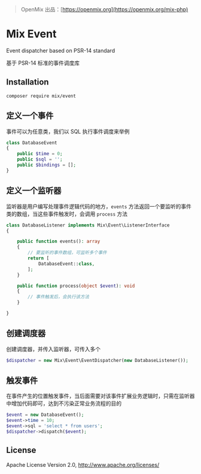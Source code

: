 > OpenMix 出品：[https://openmix.org](https://openmix.org/mix-php)

# Mix Event

Event dispatcher based on PSR-14 standard

基于 PSR-14 标准的事件调度库

## Installation

```
composer require mix/event
```

## 定义一个事件

事件可以为任意类，我们以 SQL 执行事件调度来举例

```php
class DatabaseEvent
{
    public $time = 0;
    public $sql = '';
    public $bindings = [];
}
```

## 定义一个监听器

监听器是用户编写处理事件逻辑代码的地方，`events` 方法返回一个要监听的事件类的数组，当这些事件触发时，会调用 `process` 方法

```php
class DatabaseListener implements Mix\Event\ListenerInterface
{

    public function events(): array
    {
        // 要监听的事件数组，可监听多个事件
        return [
            DatabaseEvent::class,
        ];
    }

    public function process(object $event): void
    {
        // 事件触发后，会执行该方法
    }

}
```

## 创建调度器

创建调度器，并传入监听器，可传入多个

```php
$dispatcher = new Mix\Event\EventDispatcher(new DatabaseListener());
```

## 触发事件

在事件产生的位置触发事件，当后面需要对该事件扩展业务逻辑时，只需在监听器中增加代码即可，达到不污染正常业务流程的目的

```php
$event = new DatabaseEvent();
$event->time = 10;
$event->sql = 'select * from users';
$dispatcher->dispatch($event);
```

## License

Apache License Version 2.0, http://www.apache.org/licenses/
